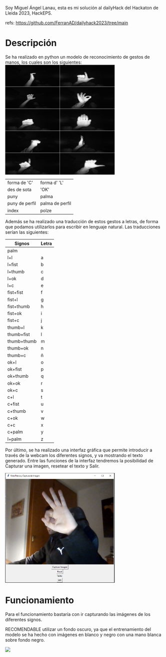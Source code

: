Soy Miguel Ángel Lanau, esta es mi solución al dailyHack del Hackaton de Lleida 2023, HackEPS.
 
refs: https://github.com/FerranAD/dailyhack2023/tree/main

# Descripción
Se ha realizado en python un modelo de reconocimiento de gestos de manos, los cuales son los siguientes:
<img align="center" src="categories.png" height="350px" width="350px"/> 
  
|                |                 |
|----------------|-----------------|
| forma de 'C'   |  forma d' 'L'   |
| des de sota    |   'OK'          |
| puny           | palma           |
| puny de perfil | palma de perfil |
| index          | polze           |


Además se ha realizado una traducción de estos gestos a letras, de forma que podamos utilizarlos para escribir en lenguaje natural.
Las traducciones serían las siguientes:


| Signos          | Letra |
|-----------------|-------|
| palm            |       |
| l+l             | a     |
| l+fist          | b     |
| l+thumb         | c     |
| l+ok            | d     |
| l+c             | e     |
| fist+fist       | f     |
| fist+l          | g     |
| fist+thumb      | h     |
| fist+ok         | i     |
| fist+c          | j     |
| thumb+l         | k     |
| thumb+fist      | l     |
| thumb+thumb     | m     |
| thumb+ok        | n     |
| thumb+c         | ñ     |
| ok+l            | o     |
| ok+fist         | p     |
| ok+thumb        | q     |
| ok+ok           | r     |
| ok+c            | s     |
| c+l             | t     |
| c+fist          | u     |
| c+thumb         | v     |
| c+ok            | w     |
| c+c             | x     |
| c+palm          | y     |
| l+palm          | z     |

Por último, se ha realizado una interfaz gráfica que permite introducir a través de la webcam los diferentes signos, y va mostrando el texto generado.
Entre las funciones de la interfaz tendremos la posibilidad de Capturar una imagen, resetear el texto y Salir.

<img align="center" src="interfaz.png" height="350px" width="350px"/> 

# Funcionamiento

Para el funcionamiento bastaría con ir capturando las imágenes de los diferentes signos. 

RECOMENDABLE utilizar un fondo oscuro, ya que el entrenamiento del modelo se ha hecho con imágenes en blanco y negro con una mano blanca sobre fondo negro.

![](https://github.com/dailyHack-hand-recognition/videoFuncionamiento.gif)

